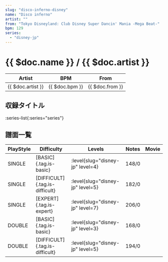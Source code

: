 ```yaml
---
slug: "disco-inferno-disney"
name: "Disco inferno"
artist: ""
from: "Tokyo Disneyland: Club Disney Super Dancin' Mania -Mega Beat-"
bpm: 129
series:
  - "disney-jp"
---
```


# {{ $doc.name }} / {{ $doc.artist }}

|Artist|BPM|From|
|------|---|----|
|{{ $doc.artist }}|{{ $doc.bpm }}|{{ $doc.from }}|

## 収録タイトル

:series-list{:series="series"}

## 譜面一覧

|PlayStyle|Difficulty|Levels|Notes|Movie|
|---------|----------|------|-----|-----|
|SINGLE|[BASIC]{.tag.is-basic}|<div class="field is-grouped is-grouped-multiline"> :level{slug="disney-jp" level=4}</div>|148/0||
|SINGLE|[DIFFICULT]{.tag.is-difficult}|<div class="field is-grouped is-grouped-multiline"> :level{slug="disney-jp" level=5}</div>|182/0||
|SINGLE|[EXPERT]{.tag.is-expert}|<div class="field is-grouped is-grouped-multiline"> :level{slug="disney-jp" level=7}</div>|206/0||
|DOUBLE|[BASIC]{.tag.is-basic}|<div class="field is-grouped is-grouped-multiline"> :level{slug="disney-jp" level=3}</div>|168/0||
|DOUBLE|[DIFFICULT]{.tag.is-difficult}|<div class="field is-grouped is-grouped-multiline"> :level{slug="disney-jp" level=5}</div>|194/0||
